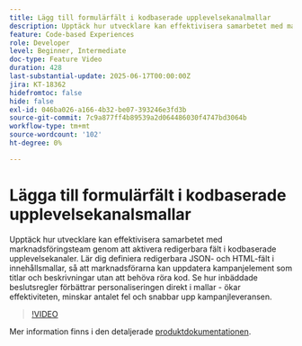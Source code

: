 ```yaml
---
title: Lägg till formulärfält i kodbaserade upplevelsekanalmallar
description: Upptäck hur utvecklare kan effektivisera samarbetet med marknadsföringsteam genom att aktivera redigerbara fält i kodbaserade upplevelsekanaler.
feature: Code-based Experiences
role: Developer
level: Beginner, Intermediate
doc-type: Feature Video
duration: 428
last-substantial-update: 2025-06-17T00:00:00Z
jira: KT-18362
hidefromtoc: false
hide: false
exl-id: 046ba026-a166-4b32-be07-393246e3fd3b
source-git-commit: 7c9a877ff4b89539a2d064486030f4747bd3064b
workflow-type: tm+mt
source-wordcount: '102'
ht-degree: 0%

---
```


# Lägga till formulärfält i kodbaserade upplevelsekanalsmallar

Upptäck hur utvecklare kan effektivisera samarbetet med marknadsföringsteam genom att aktivera redigerbara fält i kodbaserade upplevelsekanaler. Lär dig definiera redigerbara JSON- och HTML-fält i innehållsmallar, så att marknadsförarna kan uppdatera kampanjelement som titlar och beskrivningar utan att behöva röra kod. Se hur inbäddade beslutsregler förbättrar personaliseringen direkt i mallar - ökar effektiviteten, minskar antalet fel och snabbar upp kampanjleveransen.

>[!VIDEO](https://video.tv.adobe.com/v/3463990/?learn=on&enablevpops)

Mer information finns i den detaljerade [produktdokumentationen](https://experienceleague.adobe.com/en/docs/journey-optimizer/using/channels/code-based-experience/create-code-based-experiences/code-based-form-fields).
